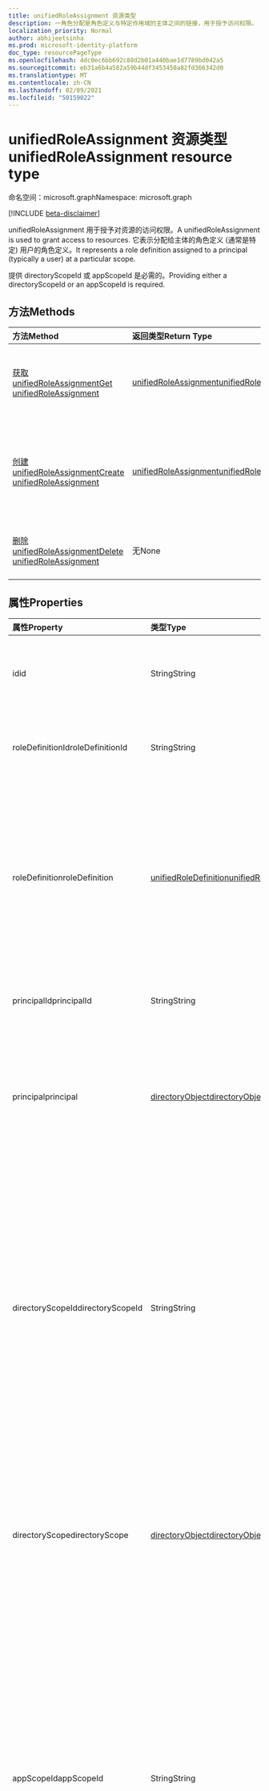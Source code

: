 ```yaml
---
title: unifiedRoleAssignment 资源类型
description: 一角色分配是角色定义与特定作用域的主体之间的链接，用于授予访问权限。
localization_priority: Normal
author: abhijeetsinha
ms.prod: microsoft-identity-platform
doc_type: resourcePageType
ms.openlocfilehash: 4dc0ec6bb692c88d2b01a440bae1d7789bd042a5
ms.sourcegitcommit: eb31a6b4a582a59b44df3453450a82fd366342d0
ms.translationtype: MT
ms.contentlocale: zh-CN
ms.lasthandoff: 02/09/2021
ms.locfileid: "50159022"
---
```

# <a name="unifiedroleassignment-resource-type"></a><span data-ttu-id="87f95-103">unifiedRoleAssignment 资源类型</span><span class="sxs-lookup"><span data-stu-id="87f95-103">unifiedRoleAssignment resource type</span></span>

<span data-ttu-id="87f95-104">命名空间：microsoft.graph</span><span class="sxs-lookup"><span data-stu-id="87f95-104">Namespace: microsoft.graph</span></span>

[!INCLUDE [beta-disclaimer](../../includes/beta-disclaimer.md)]

<span data-ttu-id="87f95-105">unifiedRoleAssignment 用于授予对资源的访问权限。</span><span class="sxs-lookup"><span data-stu-id="87f95-105">A unifiedRoleAssignment is used to grant access to resources.</span></span> <span data-ttu-id="87f95-106">它表示分配给主体的角色定义 (通常是特定) 用户的角色定义。</span><span class="sxs-lookup"><span data-stu-id="87f95-106">It represents a role definition assigned to a principal (typically a user) at a particular scope.</span></span>

<span data-ttu-id="87f95-107">提供 directoryScopeId 或 appScopeId 是必需的。</span><span class="sxs-lookup"><span data-stu-id="87f95-107">Providing either a directoryScopeId or an appScopeId is required.</span></span>

## <a name="methods"></a><span data-ttu-id="87f95-108">方法</span><span class="sxs-lookup"><span data-stu-id="87f95-108">Methods</span></span>

| <span data-ttu-id="87f95-109">方法</span><span class="sxs-lookup"><span data-stu-id="87f95-109">Method</span></span>       | <span data-ttu-id="87f95-110">返回类型</span><span class="sxs-lookup"><span data-stu-id="87f95-110">Return Type</span></span> | <span data-ttu-id="87f95-111">说明</span><span class="sxs-lookup"><span data-stu-id="87f95-111">Description</span></span> |
|:-------------|:------------|:------------|
| [<span data-ttu-id="87f95-112">获取 unifiedRoleAssignment</span><span class="sxs-lookup"><span data-stu-id="87f95-112">Get unifiedRoleAssignment</span></span>](../api/unifiedroleassignment-get.md) | [<span data-ttu-id="87f95-113">unifiedRoleAssignment</span><span class="sxs-lookup"><span data-stu-id="87f95-113">unifiedRoleAssignment</span></span>](unifiedroleassignment.md) | <span data-ttu-id="87f95-114">读取 unifiedRoleAssignment 对象的属性和关系。</span><span class="sxs-lookup"><span data-stu-id="87f95-114">Read properties and relationships of unifiedRoleAssignment object.</span></span> |
| [<span data-ttu-id="87f95-115">创建 unifiedRoleAssignment</span><span class="sxs-lookup"><span data-stu-id="87f95-115">Create unifiedRoleAssignment</span></span>](../api/rbacapplication-post-roleassignments.md) | [<span data-ttu-id="87f95-116">unifiedRoleAssignment</span><span class="sxs-lookup"><span data-stu-id="87f95-116">unifiedRoleAssignment</span></span>](unifiedroleassignment.md) | <span data-ttu-id="87f95-117">通过发布到 roleAssignment 集合创建新的 unifiedRoleAssignment。</span><span class="sxs-lookup"><span data-stu-id="87f95-117">Create a new unifiedRoleAssignment by posting to the roleAssignment collection.</span></span> |
| [<span data-ttu-id="87f95-118">删除 unifiedRoleAssignment</span><span class="sxs-lookup"><span data-stu-id="87f95-118">Delete unifiedRoleAssignment</span></span>](../api/unifiedroleassignment-delete.md) | <span data-ttu-id="87f95-119">无</span><span class="sxs-lookup"><span data-stu-id="87f95-119">None</span></span> | <span data-ttu-id="87f95-120">删除 unifiedRoleAssignment 对象。</span><span class="sxs-lookup"><span data-stu-id="87f95-120">Delete unifiedRoleAssignment object.</span></span> |

## <a name="properties"></a><span data-ttu-id="87f95-121">属性</span><span class="sxs-lookup"><span data-stu-id="87f95-121">Properties</span></span>

| <span data-ttu-id="87f95-122">属性</span><span class="sxs-lookup"><span data-stu-id="87f95-122">Property</span></span>     | <span data-ttu-id="87f95-123">类型</span><span class="sxs-lookup"><span data-stu-id="87f95-123">Type</span></span>        | <span data-ttu-id="87f95-124">说明</span><span class="sxs-lookup"><span data-stu-id="87f95-124">Description</span></span> |
|:-------------|:------------|:------------|
|<span data-ttu-id="87f95-125">id</span><span class="sxs-lookup"><span data-stu-id="87f95-125">id</span></span>|<span data-ttu-id="87f95-126">String</span><span class="sxs-lookup"><span data-stu-id="87f95-126">String</span></span>| <span data-ttu-id="87f95-127">unifiedRoleAssignment 的唯一标识符。</span><span class="sxs-lookup"><span data-stu-id="87f95-127">The unique identifier for the unifiedRoleAssignment.</span></span> <span data-ttu-id="87f95-128">键，不可为 null，只读。</span><span class="sxs-lookup"><span data-stu-id="87f95-128">Key, not nullable, Read-only.</span></span> |
|<span data-ttu-id="87f95-129">roleDefinitionId</span><span class="sxs-lookup"><span data-stu-id="87f95-129">roleDefinitionId</span></span>|<span data-ttu-id="87f95-130">String</span><span class="sxs-lookup"><span data-stu-id="87f95-130">String</span></span>| <span data-ttu-id="87f95-131">分配所针对的 unifiedRoleDefinition 的 ID。</span><span class="sxs-lookup"><span data-stu-id="87f95-131">ID of the unifiedRoleDefinition the assignment is for.</span></span> <span data-ttu-id="87f95-132">只读。</span><span class="sxs-lookup"><span data-stu-id="87f95-132">Read only.</span></span> |
|<span data-ttu-id="87f95-133">roleDefinition</span><span class="sxs-lookup"><span data-stu-id="87f95-133">roleDefinition</span></span>|[<span data-ttu-id="87f95-134">unifiedRoleDefinition</span><span class="sxs-lookup"><span data-stu-id="87f95-134">unifiedRoleDefinition</span></span>](unifiedroledefinition.md)|<span data-ttu-id="87f95-135">指示工作分配所针对的角色定义的属性。</span><span class="sxs-lookup"><span data-stu-id="87f95-135">Property indicating the roleDefinition the assignment is for.</span></span> <span data-ttu-id="87f95-136">提供，以便调用方可以在获取角色定义的同时获取 `$expand` 角色分配。</span><span class="sxs-lookup"><span data-stu-id="87f95-136">Provided so that callers can get the role definition using `$expand` at the same time as getting the role assignment.</span></span> <span data-ttu-id="87f95-137">roleDefinition.Id自动展开</span><span class="sxs-lookup"><span data-stu-id="87f95-137">roleDefinition.Id will be auto expanded</span></span>
|<span data-ttu-id="87f95-138">principalId</span><span class="sxs-lookup"><span data-stu-id="87f95-138">principalId</span></span>|<span data-ttu-id="87f95-139">String</span><span class="sxs-lookup"><span data-stu-id="87f95-139">String</span></span>| <span data-ttu-id="87f95-140">分配授予的主体的 Objectid。</span><span class="sxs-lookup"><span data-stu-id="87f95-140">Objectid of the principal to which the assignment is granted.</span></span> |
|<span data-ttu-id="87f95-141">principal</span><span class="sxs-lookup"><span data-stu-id="87f95-141">principal</span></span>|[<span data-ttu-id="87f95-142">directoryObject</span><span class="sxs-lookup"><span data-stu-id="87f95-142">directoryObject</span></span>](directoryobject.md)| <span data-ttu-id="87f95-143">引用分配的主体的属性。</span><span class="sxs-lookup"><span data-stu-id="87f95-143">Property referencing the assigned principal.</span></span> <span data-ttu-id="87f95-144">提供此权限，以便调用方可以同时使用主体获取 `$expand` 角色分配。</span><span class="sxs-lookup"><span data-stu-id="87f95-144">Provided so that callers can get the principal using `$expand` at the same time as getting the role assignment.</span></span> <span data-ttu-id="87f95-145">只读。</span><span class="sxs-lookup"><span data-stu-id="87f95-145">Read-only.</span></span> |
|<span data-ttu-id="87f95-146">directoryScopeId</span><span class="sxs-lookup"><span data-stu-id="87f95-146">directoryScopeId</span></span>|<span data-ttu-id="87f95-147">String</span><span class="sxs-lookup"><span data-stu-id="87f95-147">String</span></span>|<span data-ttu-id="87f95-148">表示工作分配范围的目录对象的 ID。</span><span class="sxs-lookup"><span data-stu-id="87f95-148">Id of the directory object representing the scope of the assignment.</span></span> <span data-ttu-id="87f95-149">工作分配的范围决定了主体已被授予访问权限的资源集。</span><span class="sxs-lookup"><span data-stu-id="87f95-149">The scope of an assignment determines the set of resources for which the principal has been granted access.</span></span> <span data-ttu-id="87f95-150">目录范围是存储在目录中的多个应用程序可以理解的共享范围。</span><span class="sxs-lookup"><span data-stu-id="87f95-150">Directory scopes are shared scopes stored in the directory that are understood by multiple applications.</span></span> <span data-ttu-id="87f95-151">应用范围是仅由此应用程序定义和理解的范围。</span><span class="sxs-lookup"><span data-stu-id="87f95-151">App scopes are scopes that are defined and understood by this application only.</span></span>|
|<span data-ttu-id="87f95-152">directoryScope</span><span class="sxs-lookup"><span data-stu-id="87f95-152">directoryScope</span></span>|[<span data-ttu-id="87f95-153">directoryObject</span><span class="sxs-lookup"><span data-stu-id="87f95-153">directoryObject</span></span>](directoryobject.md)|<span data-ttu-id="87f95-154">引用作为分配范围的目录对象的属性。</span><span class="sxs-lookup"><span data-stu-id="87f95-154">Property referencing the directory object that is the scope of the assignment.</span></span> <span data-ttu-id="87f95-155">提供，以便调用方可以在获取目录对象的同时获取 `$expand` 角色分配。</span><span class="sxs-lookup"><span data-stu-id="87f95-155">Provided so that callers can get the directory object using `$expand` at the same time as getting the role assignment.</span></span> <span data-ttu-id="87f95-156">只读。</span><span class="sxs-lookup"><span data-stu-id="87f95-156">Read-only.</span></span> |
|<span data-ttu-id="87f95-157">appScopeId</span><span class="sxs-lookup"><span data-stu-id="87f95-157">appScopeId</span></span>|<span data-ttu-id="87f95-158">String</span><span class="sxs-lookup"><span data-stu-id="87f95-158">String</span></span>|<span data-ttu-id="87f95-159">当分配范围特定于应用时，应用特定范围的 ID。</span><span class="sxs-lookup"><span data-stu-id="87f95-159">Id of the app specific scope when the assignment scope is app specific.</span></span> <span data-ttu-id="87f95-160">工作分配的范围决定了主体已被授予访问权限的资源集。</span><span class="sxs-lookup"><span data-stu-id="87f95-160">The scope of an assignment determines the set of resources for which the principal has been granted access.</span></span> <span data-ttu-id="87f95-161">目录范围是存储在目录中的多个应用程序可以理解的共享范围。</span><span class="sxs-lookup"><span data-stu-id="87f95-161">Directory scopes are shared scopes stored in the directory that are understood by multiple applications.</span></span> <span data-ttu-id="87f95-162">对租户范围范围使用"/"。</span><span class="sxs-lookup"><span data-stu-id="87f95-162">Use "/" for tenant-wide scope.</span></span> <span data-ttu-id="87f95-163">应用范围是仅由此应用程序定义和理解的范围。</span><span class="sxs-lookup"><span data-stu-id="87f95-163">App scopes are scopes that are defined and understood by this application only.</span></span>|
|<span data-ttu-id="87f95-164">appScope</span><span class="sxs-lookup"><span data-stu-id="87f95-164">appScope</span></span>|[<span data-ttu-id="87f95-165">appScope</span><span class="sxs-lookup"><span data-stu-id="87f95-165">appScope</span></span>](appscope.md)|<span data-ttu-id="87f95-166">当分配范围特定于应用时，具有特定于应用范围的详细信息的只读属性。</span><span class="sxs-lookup"><span data-stu-id="87f95-166">Read-only property with details of the app specific scope when the assignment scope is app specific.</span></span> <span data-ttu-id="87f95-167">包含实体。</span><span class="sxs-lookup"><span data-stu-id="87f95-167">Containment entity.</span></span> |
|<span data-ttu-id="87f95-168">resourceScope</span><span class="sxs-lookup"><span data-stu-id="87f95-168">resourceScope</span></span>|<span data-ttu-id="87f95-169">String</span><span class="sxs-lookup"><span data-stu-id="87f95-169">String</span></span>| <span data-ttu-id="87f95-170">unifiedRoleAssignment 适用的范围。</span><span class="sxs-lookup"><span data-stu-id="87f95-170">The scope at which the unifiedRoleAssignment applies.</span></span> <span data-ttu-id="87f95-171">对于服务范围，这是"/"。</span><span class="sxs-lookup"><span data-stu-id="87f95-171">This is "/" for service-wide.</span></span> <span data-ttu-id="87f95-172">**请勿使用。此属性将很快弃用。**</span><span class="sxs-lookup"><span data-stu-id="87f95-172">**DO NOT USE. This property will be deprecated soon.**</span></span>|

## <a name="relationships"></a><span data-ttu-id="87f95-173">关系</span><span class="sxs-lookup"><span data-stu-id="87f95-173">Relationships</span></span>

<span data-ttu-id="87f95-174">无</span><span class="sxs-lookup"><span data-stu-id="87f95-174">None</span></span>

## <a name="json-representation"></a><span data-ttu-id="87f95-175">JSON 表示形式</span><span class="sxs-lookup"><span data-stu-id="87f95-175">JSON representation</span></span>

<span data-ttu-id="87f95-176">下面是资源的 JSON 表示形式。</span><span class="sxs-lookup"><span data-stu-id="87f95-176">The following is a JSON representation of the resource.</span></span>

<!-- {
  "blockType": "resource",
  "optionalProperties": [

  ],
  "@odata.type": "microsoft.graph.unifiedRoleAssignment",
  "keyProperty": "id"
}-->

```json
{
  "id": "String (identifier)",
  "roleDefinitionId": "String",
  "roleDefinition": {"@odata.type": "microsoft.graph.unifiedRoleDefinition"},
  "principalId": "String",
  "principal": {"@odata.type": "microsoft.graph.directoryObject"},
  "directoryScopeId": "String",
  "directoryScope": {"@odata.type": "microsoft.graph.directoryObject"},
  "appScopeId": "String",
  "appScope": {"@odata.type": "microsoft.graph.appScope"},
  "resourceScope": "String"
}
```

<!-- uuid: 16cd6b66-4b1a-43a1-adaf-3a886856ed98
2019-02-04 14:57:30 UTC -->
<!-- {
  "type": "#page.annotation",
  "description": "unifiedRoleAssignment resource",
  "keywords": "",
  "section": "documentation",
  "tocPath": ""
}-->

